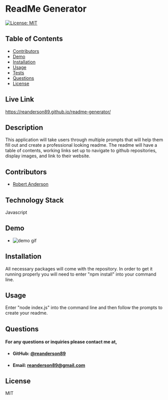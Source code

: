
# **ReadMe Generator**
[![License: MIT](https://img.shields.io/badge/License-MIT-yellow.svg)](https://opensource.org/licenses/MIT)

## **Table of Contents**
* [Contributors](#contributors)
* [Demo](#demo)
* [Installation](#installation)
* [Usage](#usage)
* [Tests](#tests)
* [Questions](#questions)
* [License](#license)
    
## **Live Link**
 https://reanderson89.github.io/readme-generator/
    
## **Description**
This application will take users through multiple prompts that will help them fill out and create a professional looking readme. The readme will have a table of contents, working links set up to navigate to github repositories, display images, and link to their website.
    
 ## **Contributors**
* [Robert Anderson](https://github.com/reanderson89)

## **Technology Stack**
Javascript
    
## **Demo**
- ![demo gif](assets/gifs/readmeGenDemoLarge.gif)

## **Installation**
All necessary packages will come with the repository. In order to get it running properly you will need to enter "npm install" into your command line.
    
## **Usage**
Enter "node index.js" into the command line and then follow the prompts to create your readme.
       
## **Questions**   
####    **For any questions or inquiries please contact me at,**
* #### **GitHub:** [@reanderson89](https://github.com/reanderson89)
* #### **Email:** reanderson89@gmail.com
  
## **License**
MIT
    